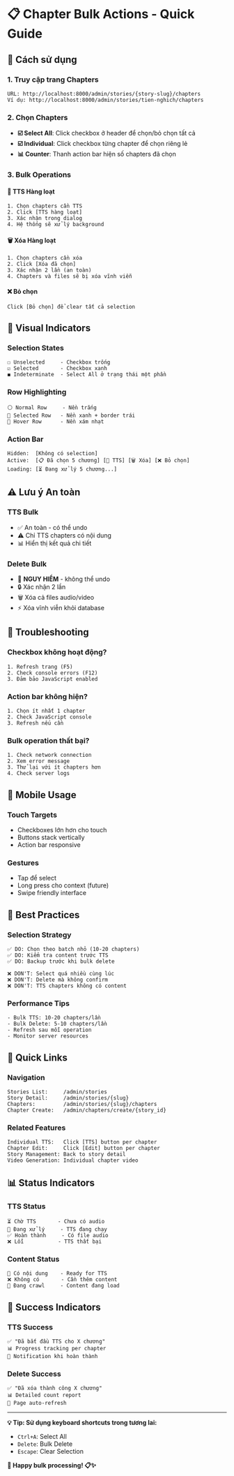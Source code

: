 # 📋 Chapter Bulk Actions - Quick Guide

## 🚀 Cách sử dụng

### 1. **Truy cập trang Chapters**
```
URL: http://localhost:8000/admin/stories/{story-slug}/chapters
Ví dụ: http://localhost:8000/admin/stories/tien-nghich/chapters
```

### 2. **Chọn Chapters**
- **☑️ Select All**: Click checkbox ở header để chọn/bỏ chọn tất cả
- **☑️ Individual**: Click checkbox từng chapter để chọn riêng lẻ
- **📊 Counter**: Thanh action bar hiện số chapters đã chọn

### 3. **Bulk Operations**

#### **🎵 TTS Hàng loạt**
```
1. Chọn chapters cần TTS
2. Click [TTS hàng loạt]
3. Xác nhận trong dialog
4. Hệ thống sẽ xử lý background
```

#### **🗑️ Xóa Hàng loạt**
```
1. Chọn chapters cần xóa
2. Click [Xóa đã chọn]
3. Xác nhận 2 lần (an toàn)
4. Chapters và files sẽ bị xóa vĩnh viễn
```

#### **❌ Bỏ chọn**
```
Click [Bỏ chọn] để clear tất cả selection
```

## 🎯 Visual Indicators

### **Selection States**
```
☐ Unselected     - Checkbox trống
☑️ Selected       - Checkbox xanh
◼️ Indeterminate  - Select All ở trạng thái một phần
```

### **Row Highlighting**
```
⚪ Normal Row     - Nền trắng
🔵 Selected Row   - Nền xanh + border trái
🔘 Hover Row      - Nền xám nhạt
```

### **Action Bar**
```
Hidden:  [Không có selection]
Active:  [📋 Đã chọn 5 chương] [🎵 TTS] [🗑️ Xóa] [❌ Bỏ chọn]
Loading: [⏳ Đang xử lý 5 chương...]
```

## ⚠️ Lưu ý An toàn

### **TTS Bulk**
- ✅ An toàn - có thể undo
- ⚠️ Chỉ TTS chapters có nội dung
- 📊 Hiển thị kết quả chi tiết

### **Delete Bulk**
- 🚨 **NGUY HIỂM** - không thể undo
- 🔒 Xác nhận 2 lần
- 🗑️ Xóa cả files audio/video
- ⚡ Xóa vĩnh viễn khỏi database

## 🔧 Troubleshooting

### **Checkbox không hoạt động?**
```
1. Refresh trang (F5)
2. Check console errors (F12)
3. Đảm bảo JavaScript enabled
```

### **Action bar không hiện?**
```
1. Chọn ít nhất 1 chapter
2. Check JavaScript console
3. Refresh nếu cần
```

### **Bulk operation thất bại?**
```
1. Check network connection
2. Xem error message
3. Thử lại với ít chapters hơn
4. Check server logs
```

## 📱 Mobile Usage

### **Touch Targets**
- Checkboxes lớn hơn cho touch
- Buttons stack vertically
- Action bar responsive

### **Gestures**
- Tap để select
- Long press cho context (future)
- Swipe friendly interface

## 🎯 Best Practices

### **Selection Strategy**
```
✅ DO: Chọn theo batch nhỏ (10-20 chapters)
✅ DO: Kiểm tra content trước TTS
✅ DO: Backup trước khi bulk delete

❌ DON'T: Select quá nhiều cùng lúc
❌ DON'T: Delete mà không confirm
❌ DON'T: TTS chapters không có content
```

### **Performance Tips**
```
- Bulk TTS: 10-20 chapters/lần
- Bulk Delete: 5-10 chapters/lần  
- Refresh sau mỗi operation
- Monitor server resources
```

## 🔗 Quick Links

### **Navigation**
```
Stories List:     /admin/stories
Story Detail:     /admin/stories/{slug}
Chapters:         /admin/stories/{slug}/chapters
Chapter Create:   /admin/chapters/create/{story_id}
```

### **Related Features**
```
Individual TTS:   Click [TTS] button per chapter
Chapter Edit:     Click [Edit] button per chapter
Story Management: Back to story detail
Video Generation: Individual chapter video
```

## 📊 Status Indicators

### **TTS Status**
```
⏳ Chờ TTS       - Chưa có audio
🔄 Đang xử lý     - TTS đang chạy
✅ Hoàn thành     - Có file audio
❌ Lỗi           - TTS thất bại
```

### **Content Status**
```
📝 Có nội dung    - Ready for TTS
❌ Không có       - Cần thêm content
🔄 Đang crawl     - Content đang load
```

## 🎉 Success Indicators

### **TTS Success**
```
✅ "Đã bắt đầu TTS cho X chương"
📊 Progress tracking per chapter
🔔 Notification khi hoàn thành
```

### **Delete Success**
```
✅ "Đã xóa thành công X chương"
📊 Detailed count report
🔄 Page auto-refresh
```

---

**💡 Tip: Sử dụng keyboard shortcuts trong tương lai:**
- `Ctrl+A`: Select All
- `Delete`: Bulk Delete
- `Escape`: Clear Selection

**🎯 Happy bulk processing! 📋✨**

